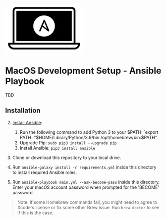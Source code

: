 <img src="https://raw.githubusercontent.com/MacCracken/macos-development-setup/main/Mac-Dev-Playbook-Logo.png" width="250" height="156" alt="Mac Dev Playbook Logo" />

# MacOS Development Setup - Ansible Playbook

TBD

## Installation

  <!-- 1. Ensure Apple's command line tools are installed (`xcode-select --install` to launch the installer). -->
  2. [Install Ansible](https://docs.ansible.com/ansible/latest/installation_guide/index.html):

     1. Run the following command to add Python 3 to your $PATH: `export PATH="$HOME/Library/Python/3.9/bin:/opt/homebrew/bin:$PATH"`
     2. Upgrade Pip: `sudo pip3 install --upgrade pip`
     3. Install Ansible: `pip3 install ansible`

  3. Clone or download this repository to your local drive.
  4. Run `ansible-galaxy install -r requirements.yml` inside this directory to install required Ansible roles.
  5. Run `ansible-playbook main.yml --ask-become-pass` inside this directory. Enter your macOS account password when prompted for the 'BECOME' password.

> Note: If some Homebrew commands fail, you might need to agree to Xcode's license or fix some other Brew issue. Run `brew doctor` to see if this is the case.
